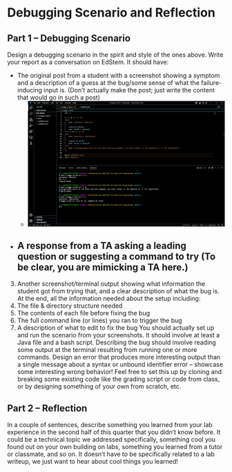 # Debugging Scenario and Reflection

## Part 1 – Debugging Scenario
Design a debugging scenario in the spirit and style of the ones above. Write your report as a conversation on EdStem. It should have:
- The original post from a student with a screenshot showing a symptom and a description of a guess at the bug/some sense of what the failure-inducing input is. (Don’t actually make the post; just write the content that would go in such a post)
  - ![Image](student-screenshot.png)
- A response from a TA asking a leading question or suggesting a command to try (To be clear, you are mimicking a TA here.)
  - 
3. Another screenshot/terminal output showing what information the student got from trying that, and a clear description of what the bug is.
At the end, all the information needed about the setup including:
1. The file & directory structure needed
2. The contents of each file before fixing the bug
3. The full command line (or lines) you ran to trigger the bug
4. A description of what to edit to fix the bug
You should actually set up and run the scenario from your screenshots. It should involve at least a Java file and a bash script. Describing the bug should involve reading some output at the terminal resulting from running one or more commands. Design an error that produces more interesting output than a single message about a syntax or unbound identifier error – showcase some interesting wrong behavior! Feel free to set this up by cloning and breaking some existing code like the grading script or code from class, or by designing something of your own from scratch, etc.

## Part 2 – Reflection
In a couple of sentences, describe something you learned from your lab experience in the second half of this quarter that you didn’t know before. It could be a technical topic we addressed specifically, something cool you found out on your own building on labs, something you learned from a tutor or classmate, and so on. It doesn’t have to be specifically related to a lab writeup, we just want to hear about cool things you learned!
